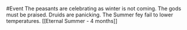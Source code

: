 #Event 
The peasants are celebrating as winter is not coming. The gods must be praised.
Druids are panicking.
The Summer fey fail to lower temperatures.
[[Eternal Summer - 4 months]]